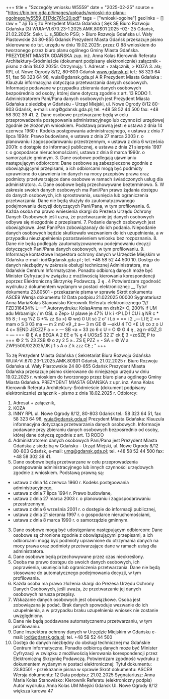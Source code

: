 +++
title = "Szczegóły wniosku W5559"
date = "2025-02-25"
source = "https://bip.brg.gda.pl/images/uploads/wnioski-do-planu-ogolnego/w5559_6117dc761c20.pdf"
tags = ["wnioski-ogolne"]
geolinks = []
raw = " aji To Ę źo Prezydent Miasta Gdańska ( Sęk SĘ Biuro Rozwoju Gdańska (3) WUIA-VI.670.23-1.2025.AMK.80$01 2025 -02- 25 Gdańsk, 21.02.2025r. Sekr. L. s„5BBo/o PSG; > Biuro Rozwoju Gdańska ul. Wały Piastowskie 24 80-855 Gdańsk Prezydent Miasta Gdańsk przekazuje pismo skierowane do tut. urzędu w dniu 19.02.2025r. przez O 88 wnioskiem do tworzonego przez biuro planu ogólnego Gminy Miasta Gdańska. PREZYDENT MIASTA GDAŃSKA zup. inż. Anna Kolas Kierownik Referatu Architektury-Śródmieście (dokument podpisany elektronicznie) załącznik -pismo z dnia 18.02.2025r. Otrzymują: 1. Adresat + załącznik, > KOZA 3. ała; RPL ul. Nowe Ogrody 8/12, 80-803 Gdańsk www.gdansk.pl tel.: 58 323 64 51, fax 58 323 64 98, wuia©gdansk.gda.pl A R Prezydent Miasta Gdańska : Klauzula informacyjna dotycząca przetwarzania danych osobowych. Informacje podawane w przypadku zbierania danych osobowych bezpośrednio od osoby, której dane dotyczą zgodnie z art. 13 RODO 1. Administratorem Pani/Pana danych osobowych jest Prezydent Miasta Gdańska z siedzibą w Gdańsku - Urząd Miejski, ul. Nowe Ogrody 8/12 80-803 Gdańsk, e-mail: umg©gdansk.gda.pl; tel. +48 58 52 44 500 fax: +48 58 302 39 41. 2. Dane osobowe przetwarzane będą w celu przeprowadzenia postępowania administracyjnego lub czynności urzędowej zgodnie ze złożonym wnioskiem. Podstawą prawną jest: e ustawa z dnia 14 czerwca 1960 r. Kodeks postępowania administracyjnego, « ustawa z dnia 7 lipca 1994r. Prawo budowlane, e ustawa z dnia 27 marca 2003 r. o planowaniu i zagospodarowaniu przestrzennym, « ustawa z dnia 6 września 2001r. o dostępie do informacji publicznej, e ustawa z dnia 21 sierpnia 1997 r. o gospodarce nieruchomościami, ustawa z dnia 8 marca 1990r. o samorządzie gminnym. 3. Dane osobowe podlegają ujawnianiu następującym odbiorcom: Dane osobowe są zabezpieczone zgodnie z obowiązującymi przepisami, a ich odbiorcami mogą być podmioty uprawnione do ujawnienia im danych na mocy przepisów prawa oraz podmioty przetwarzające dane osobowe w ramach świadczonych usług dia administratora. 4. Dane osobowe będą przechowywane bezterminowo. 5. W zakresie swoich danych osobowych ma Pani/Pan prawo żądania dostępu do danych osobowych, ich sprostowania, usunięcia lub ograniczenia przetwarzania. Dane nie będą służyły do zautomatyzowanego podejmowaniu decyzji dotyczących Pani/Pana, w tym profilowania. 6. Każda osoba ma prawo wniesienia skargi do Prezesa Urzędu Ochrony Danych Osobowych jeśli uzna, że przetwarzanie jej danych osobowych odbywa się niezgodnie z przepisami. 7. Podanie danych osobowych jest obowiązkowe. Jest Pani/Pan zobowiązana/y do ich podania. Niepodanie danych osobowych będzie skutkowało wezwaniem do ich uzupełnienia, a w przypadku nieuzupełnienia pozostawieniem wniosku bez rozpoznania. 8. Dane nie będą podlegały zautomatyzowanemu podejmowaniu decyzji dotyczących Pani/Pana danych osobowych, w tym profilowaniu. 9. Informacje kontaktowe Inspektora ochrony danych w Urzędzie Miejskim w Gdańsku e-mail: iod©gdansk.gda.pl ; tel. +48 58 52 44 500 10. Dostęp do danych niezbędny w zakresie obsługi technicznej Administratora, ma Gdańskie Centrum Informatyczne. Ponadto odbiorcą danych może być Minister Cyfryzacji w związku z możliwością kierowania korespondencji poprzez Elektroniczną Skrzynkę Podawczą. 2 ę . 4 Potwierdzam zgodność wydruku z dokumentem wydanym w postaci elektronicznej:  __ Tytuł dokumentu  23.80501 - przekazanie pisma w sprawie  Skrót dokumentu ASCE9  Wersja dokumentu 12   Data podpisu  21.022025 00000 Sygnatariusz  Anna MariaKolas  Stanowisko  Kierownik Referatu  elektronicznego   ”/// FZD316434% L-—” Autorwydruku:  KolasAnma nn drsh2> O, 200% if UM adu Mrbamigk / m OSL o Zep> U plawe je 47% U  k  i <P LD  ! CU i ą NR c * 55 8 ; l <g  'NZ G *% zz Sa  >) ©  we) 0 Ut sć 2 o” i Ló = == i 2 „— LI Ę 2 <= mam o S 3 03 ma — m 2 m0 «9 „ź a— 3 m GE © —akU 4 TO <£ U) co z o U  4 c= SEND JECZZF a = > — SB <a = 33 zo 6 c U = O © G 4 ę , zg n-dQŻ_G = — === © Ę A a BEGA A 2 EE e % ę 4 UOSzŚ 32 Z' ck Ę 3 =zoSŹĘ P to === © 2 % 23 ZSB © o zy 2 5 ».. ZS Ę PZZ =  - SA = © W a ZWP/500/022025/JK j 1 s A o Z k zzz CE ; "
+++

To zę Prezydent Miasta Gdańska (
Sekretariat Biura Rozwoju Gdańska
WUIA-VI.670.23-1.2025.AMK.80$01
Gdańsk, 21.02.2025 r.
Biuro Rozwoju Gdańska
ul. Wały Piastowskie 24
80-855 Gdańsk
Prezydent Miasta Gdańska przekazuje pismo skierowane do niniejszego urzędu
w dniu 19.02.2025 r. wnioskiem do tworzonego
przez biuro planu ogólnego Gminy Miasta Gdańska.
PREZYDENT MIASTA GDAŃSKA
z upr.
inż. Anna Kolas
Kierownik Referatu Architektury-Śródmieście
(dokument podpisany elektronicznie)
załącznik - pismo z dnia 18.02.2025 r.
Odbiorcy:
1. Adresat + załącznik,
2. KOZA
3. INNY
RPL
ul. Nowe Ogrody 8/12, 80-803 Gdańsk
tel.: 58 323 64 51, fax 58 323 64 98, wuia@gdansk.gda.pl
Prezydent Miasta Gdańska:
Klauzula informacyjna dotycząca przetwarzania danych osobowych.
Informacje podawane przy zbieraniu danych osobowych bezpośrednio od
osoby, której dane dotyczą zgodnie z art. 13 RODO
1. Administratorem danych osobowych Pani/Pana jest Prezydent Miasta Gdańska z siedzibą
w Gdańsku - Urząd Miejski, ul. Nowe Ogrody 8/12 80-803 Gdańsk, e-mail: umg@gdansk.gda.pl; tel.
+48 58 52 44 500 fax: +48 58 302 39 41.
2. Dane osobowe będą przetwarzane w celu przeprowadzenia postępowania administracyjnego
lub innych czynności urzędowych zgodnie z wnioskiem.
Podstawą prawną są:
- ustawa z dnia 14 czerwca 1960 r. Kodeks postępowania administracyjnego,
- ustawa z dnia 7 lipca 1994 r. Prawo budowlane,
- ustawa z dnia 27 marca 2003 r. o planowaniu i zagospodarowaniu przestrzennym,
- ustawa z dnia 6 września 2001 r. o dostępie do informacji publicznej,
- ustawa z dnia 21 sierpnia 1997 r. o gospodarce nieruchomościami,
- ustawa z dnia 8 marca 1990 r. o samorządzie gminnym.
3. Dane osobowe mogą być udostępniane następującym odbiorcom:
Dane osobowe są chronione zgodnie z obowiązującymi przepisami, a ich odbiorcami mogą
być podmioty uprawnione do otrzymania danych na mocy prawa oraz podmioty
przetwarzające dane w ramach usług dla administratora.
4. Dane osobowe będą przechowywane przez czas nieokreślony.
5. Osoba ma prawo dostępu do swoich danych osobowych, ich poprawienia, usunięcia lub
ograniczenia przetwarzania. Dane nie będą stosowane do
automatycznego podejmowania decyzji, w tym profilowania.
6. Każda osoba ma prawo złożenia skargi do Prezesa Urzędu Ochrony Danych Osobowych, jeśli
uważa, że przetwarzanie jej danych osobowych narusza przepisy.
7. Wskazanie danych osobowych jest obowiązkowe. Osoba jest zobowiązana je podać.
Brak danych spowoduje wezwanie do ich uzupełnienia,
a w przypadku braku uzupełnienia wniosek nie zostanie uwzględniony.
8. Dane nie będą poddawane automatycznemu przetwarzaniu, w tym profilowaniu.
9. Dane Inspektora ochrony danych w Urzędzie Miejskim w Gdańsku
e-mail: iod@gdansk.gda.pl; tel. +48 58 52 44 500
10. Dostęp do danych niezbędny do obsługi technicznej ma Gdańskie
Centrum Informatyczne. Ponadto odbiorcą danych może być Minister Cyfryzacji
w związku z możliwością kierowania korespondencji przez Elektroniczną Skrzynkę Podawczą.
Potwierdzam zgodność wydruku z dokumentem wydanym w postaci elektronicznej:
Tytuł dokumentu: 23.80501 - przekazanie pisma w sprawie
Skrót dokumentu: ASCE9
Wersja dokumentu: 12
Data podpisu: 21.02.2025
Sygnatariusz: Anna Maria Kolas
Stanowisko: Kierownik Referatu
(elektroniczny podpis)
Autor wydruku: Anna Kolas
UM Miejski Gdańsk
Ul. Nowe Ogrody 8/12
większa karowa 47


